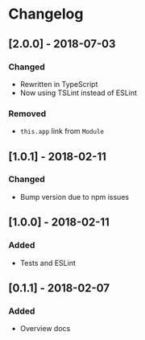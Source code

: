 # Changelog

## [2.0.0] - 2018-07-03
### Changed
- Rewritten in TypeScript
- Now using TSLint instead of ESLint

### Removed
- `this.app` link from `Module`

## [1.0.1] - 2018-02-11
### Changed
- Bump version due to npm issues

## [1.0.0] - 2018-02-11
### Added
- Tests and ESLint

## [0.1.1] - 2018-02-07
### Added
- Overview docs

